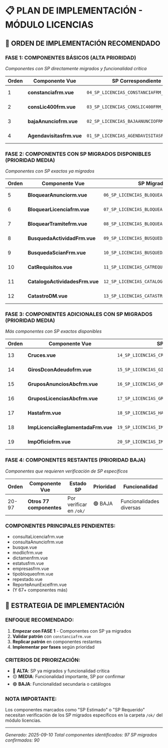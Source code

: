 # 📋 PLAN DE IMPLEMENTACIÓN - MÓDULO LICENCIAS

## 🎯 ORDEN DE IMPLEMENTACIÓN RECOMENDADO

### **FASE 1: COMPONENTES BÁSICOS (ALTA PRIORIDAD)**
*Componentes con SP directamente migrados y funcionalidad crítica*

| Orden | Componente Vue | SP Correspondiente | Prioridad | Funcionalidad |
|-------|----------------|-------------------|-----------|---------------|
| 1 | **constanciafrm.vue** | `04_SP_LICENCIAS_CONSTANCIAFRM_EXACTO` | 🔴 ALTA | Gestión de constancias |
| 2 | **consLic400frm.vue** | `03_SP_LICENCIAS_CONSLIC400FRM_EXACTO` | 🔴 ALTA | Consulta licencias 400 |
| 3 | **bajaAnunciofrm.vue** | `02_SP_LICENCIAS_BAJAANUNCIOFRM_EXACTO` | 🔴 ALTA | Baja de anuncios |
| 4 | **Agendavisitasfrm.vue** | `01_SP_LICENCIAS_AGENDAVISITASFRM_EXACTO` | 🔴 ALTA | Agenda de visitas |

### **FASE 2: COMPONENTES CON SP MIGRADOS DISPONIBLES (PRIORIDAD MEDIA)**
*Componentes con SP exactos ya migrados*

| Orden | Componente Vue | SP Migrado Exacto | Prioridad | Funcionalidad |
|-------|----------------|-------------------|-----------|---------------|
| 5 | **BloquearAnunciorm.vue** | `06_SP_LICENCIAS_BLOQUEARANUNCIORM_EXACTO` | 🟡 MEDIA | Bloquear anuncios |
| 6 | **BloquearLicenciafrm.vue** | `07_SP_LICENCIAS_BLOQUEARLICENCIAFRM_EXACTO` | 🟡 MEDIA | Bloquear licencias |
| 7 | **BloquearTramitefrm.vue** | `08_SP_LICENCIAS_BLOQUEARTRAMITEFRM_EXACTO` | 🟡 MEDIA | Bloquear trámites |
| 8 | **BusquedaActividadFrm.vue** | `09_SP_LICENCIAS_BUSQUEDAACTIVIDADFRM_EXACTO` | 🟡 MEDIA | Búsqueda actividades |
| 9 | **BusquedaScianFrm.vue** | `10_SP_LICENCIAS_BUSQUEDASCIANFRM_EXACTO` | 🟡 MEDIA | Búsqueda SCIAN |
| 10 | **CatRequisitos.vue** | `11_SP_LICENCIAS_CATREQUISITOS_EXACTO` | 🟡 MEDIA | Catálogo requisitos |
| 11 | **CatalogoActividadesFrm.vue** | `12_SP_LICENCIAS_CATALOGOACTIVIDADESFRM_EXACTO` | 🟡 MEDIA | Catálogo actividades |
| 12 | **CatastroDM.vue** | `13_SP_LICENCIAS_CATASTRODM_EXACTO` | 🟡 MEDIA | Datos catastrales |

### **FASE 3: COMPONENTES ADICIONALES CON SP MIGRADOS (PRIORIDAD MEDIA)**
*Más componentes con SP exactos disponibles*

| Orden | Componente Vue | SP Migrado Exacto | Prioridad | Funcionalidad |
|-------|----------------|-------------------|-----------|---------------|
| 13 | **Cruces.vue** | `14_SP_LICENCIAS_CRUCES_EXACTO` | 🟡 MEDIA | Gestión cruces |
| 14 | **GirosDconAdeudofrm.vue** | `15_SP_LICENCIAS_GIROSDCONADEUDOFRM_EXACTO` | 🟡 MEDIA | Giros con adeudo |
| 15 | **GruposAnunciosAbcfrm.vue** | `16_SP_LICENCIAS_GRUPOSANUNCIOSABCFRM_EXACTO` | 🟡 MEDIA | Grupos anuncios |
| 16 | **GruposLicenciasAbcfrm.vue** | `17_SP_LICENCIAS_GRUPOSLICENCIASABCFRM_EXACTO` | 🟡 MEDIA | Grupos licencias |
| 17 | **Hastafrm.vue** | `18_SP_LICENCIAS_HASTAFRM_EXACTO` | 🟡 MEDIA | Formulario hasta |
| 18 | **ImpLicenciaReglamentadaFrm.vue** | `19_SP_LICENCIAS_IMPLICENCIAREGLAMENTADAFRM_EXACTO` | 🟡 MEDIA | Licencias reglamentadas |
| 19 | **ImpOficiofrm.vue** | `20_SP_LICENCIAS_IMPOFICIOFRM_EXACTO` | 🟡 MEDIA | Impresión oficios |

### **FASE 4: COMPONENTES RESTANTES (PRIORIDAD BAJA)**
*Componentes que requieren verificación de SP específicos*

| Orden | Componente Vue | Estado SP | Prioridad | Funcionalidad |
|-------|----------------|-----------|-----------|---------------|
| 20-97 | **Otros 77 componentes** | Por verificar en `/ok/` | 🟢 BAJA | Funcionalidades diversas |

### **COMPONENTES PRINCIPALES PENDIENTES:**
- consultaLicenciafrm.vue
- consultaAnunciofrm.vue  
- busque.vue
- modlicfrm.vue
- dictamenfrm.vue
- estatusfrm.vue
- empresasfrm.vue
- tipobloqueofrm.vue
- repestado.vue
- ReporteAnunExcelfrm.vue
- (Y 67+ componentes más)

## 🚀 **ESTRATEGIA DE IMPLEMENTACIÓN**

### **ENFOQUE RECOMENDADO:**
1. **Empezar con FASE 1** - Componentes con SP ya migrados
2. **Validar patrón** con `constanciafrm.vue` 
3. **Replicar patrón** en componentes restantes
4. **Implementar por fases** según prioridad

### **CRITERIOS DE PRIORIZACIÓN:**
- 🔴 **ALTA**: SP ya migrados y funcionalidad crítica
- 🟡 **MEDIA**: Funcionalidad importante, SP por confirmar
- 🟢 **BAJA**: Funcionalidad secundaria o catálogos

### **NOTA IMPORTANTE:**
Los componentes marcados como "SP Estimado" o "SP Requerido" necesitan verificación de los SP migrados específicos en la carpeta `/ok/` del módulo licencias.

---
*Generado: 2025-09-10*
*Total componentes identificados: 97*
*SP migrados confirmados: 90*